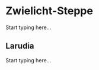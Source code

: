 # Zwielicht-Steppe

Start typing here...

<!--
<table>
<tr><td>Name und Beschreibung</td><td width="300">Portrait</td></tr>
<tr><td><h4>Bellum</h4> Hohefürst des Krieges.</td><td width="300"><img src="bellum.png" alt="" /></td></tr>
<tr><td><h4>Memoriae</h4> Hohefürstin der Erinnerungen.</td><td width="300"><img src="memoriae.png" alt="" /></td></tr>
</table>
-->

## Larudia

Start typing here...